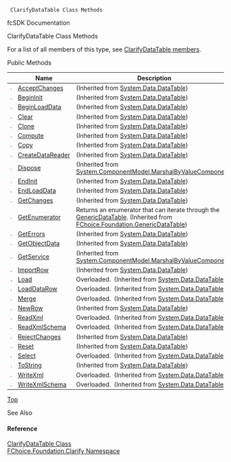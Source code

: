 ﻿     ClarifyDataTable Class Methods                                                   

fcSDK Documentation

ClarifyDataTable Class Methods

For a list of all members of this type, see [ClarifyDataTable members](fcSDK~FChoice.Foundation.Clarify.ClarifyDataTable_members.md).

Public Methods

|   | Name | Description |
| --- | --- | --- |
| ![Public Method](dotnetimages/publicMethod.png) | [AcceptChanges](#) | (Inherited from [System.Data.DataTable](#)) |
| ![Public Method](dotnetimages/publicMethod.png) | [BeginInit](#) | (Inherited from [System.Data.DataTable](#)) |
| ![Public Method](dotnetimages/publicMethod.png) | [BeginLoadData](#) | (Inherited from [System.Data.DataTable](#)) |
| ![Public Method](dotnetimages/publicMethod.png) | [Clear](#) | (Inherited from [System.Data.DataTable](#)) |
| ![Public Method](dotnetimages/publicMethod.png) | [Clone](#) | (Inherited from [System.Data.DataTable](#)) |
| ![Public Method](dotnetimages/publicMethod.png) | [Compute](#) | (Inherited from [System.Data.DataTable](#)) |
| ![Public Method](dotnetimages/publicMethod.png) | [Copy](#) | (Inherited from [System.Data.DataTable](#)) |
| ![Public Method](dotnetimages/publicMethod.png) | [CreateDataReader](#) | (Inherited from [System.Data.DataTable](#)) |
| ![Public Method](dotnetimages/publicMethod.png) | [Dispose](#) | (Inherited from [System.ComponentModel.MarshalByValueComponent](#)) |
| ![Public Method](dotnetimages/publicMethod.png) | [EndInit](#) | (Inherited from [System.Data.DataTable](#)) |
| ![Public Method](dotnetimages/publicMethod.png) | [EndLoadData](#) | (Inherited from [System.Data.DataTable](#)) |
| ![Public Method](dotnetimages/publicMethod.png) | [GetChanges](#) | (Inherited from [System.Data.DataTable](#)) |
| ![Public Method](dotnetimages/publicMethod.png) | [GetEnumerator](fcSDK~FChoice.Foundation.GenericDataTable~GetEnumerator.md) | Returns an enumerator that can iterate through the [GenericDataTable](fcSDK~FChoice.Foundation.GenericDataTable.md). (Inherited from [FChoice.Foundation.GenericDataTable](fcSDK~FChoice.Foundation.GenericDataTable.md)) |
| ![Public Method](dotnetimages/publicMethod.png) | [GetErrors](#) | (Inherited from [System.Data.DataTable](#)) |
| ![Public Method](dotnetimages/publicMethod.png) | [GetObjectData](#) | (Inherited from [System.Data.DataTable](#)) |
| ![Public Method](dotnetimages/publicMethod.png) | [GetService](#) | (Inherited from [System.ComponentModel.MarshalByValueComponent](#)) |
| ![Public Method](dotnetimages/publicMethod.png) | [ImportRow](#) | (Inherited from [System.Data.DataTable](#)) |
| ![Public Method](dotnetimages/publicMethod.png) | [Load](#) | Overloaded.  (Inherited from [System.Data.DataTable](#)) |
| ![Public Method](dotnetimages/publicMethod.png) | [LoadDataRow](#) | Overloaded.  (Inherited from [System.Data.DataTable](#)) |
| ![Public Method](dotnetimages/publicMethod.png) | [Merge](#) | Overloaded.  (Inherited from [System.Data.DataTable](#)) |
| ![Public Method](dotnetimages/publicMethod.png) | [NewRow](#) | (Inherited from [System.Data.DataTable](#)) |
| ![Public Method](dotnetimages/publicMethod.png) | [ReadXml](#) | Overloaded.  (Inherited from [System.Data.DataTable](#)) |
| ![Public Method](dotnetimages/publicMethod.png) | [ReadXmlSchema](#) | Overloaded.  (Inherited from [System.Data.DataTable](#)) |
| ![Public Method](dotnetimages/publicMethod.png) | [RejectChanges](#) | (Inherited from [System.Data.DataTable](#)) |
| ![Public Method](dotnetimages/publicMethod.png) | [Reset](#) | (Inherited from [System.Data.DataTable](#)) |
| ![Public Method](dotnetimages/publicMethod.png) | [Select](#) | Overloaded.  (Inherited from [System.Data.DataTable](#)) |
| ![Public Method](dotnetimages/publicMethod.png) | [ToString](#) | (Inherited from [System.Data.DataTable](#)) |
| ![Public Method](dotnetimages/publicMethod.png) | [WriteXml](#) | Overloaded.  (Inherited from [System.Data.DataTable](#)) |
| ![Public Method](dotnetimages/publicMethod.png) | [WriteXmlSchema](#) | Overloaded.  (Inherited from [System.Data.DataTable](#)) |

[Top](#top)

See Also

#### Reference

[ClarifyDataTable Class](fcSDK~FChoice.Foundation.Clarify.ClarifyDataTable.md)  
[FChoice.Foundation.Clarify Namespace](fcSDK~FChoice.Foundation.Clarify_namespace.md)